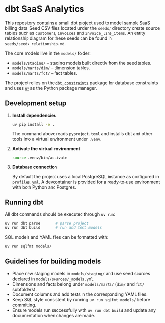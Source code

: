 # dbt SaaS Analytics

This repository contains a small dbt project used to model sample SaaS billing data. Seed CSV files located under the `seeds/` directory create source tables such as `customers`, `invoices` and `invoice_line_items`. An entity relationship diagram for these seeds can be found in `seeds/seeds_relationship.md`.

The core models live in the `models/` folder:

- `models/staging/` – staging models built directly from the seed tables.
- `models/marts/dim/` – dimension tables.
- `models/marts/fct/` – fact tables.

The project relies on the [`dbt_constraints`](https://github.com/Snowflake-Labs/dbt_constraints) package for database constraints and uses [`uv`](https://github.com/astral-sh/uv) as the Python package manager.

## Development setup

1. **Install dependencies**

   ```bash
   uv pip install -e .
   ```

   The command above reads `pyproject.toml` and installs dbt and other tools into a virtual environment under `.venv`.

2. **Activate the virtual environment**

   ```bash
   source .venv/bin/activate
   ```

3. **Database connection**

   By default the project uses a local PostgreSQL instance as configured in `profiles.yml`. A devcontainer is provided for a ready‑to‑use environment with both Python and Postgres.

## Running dbt

All dbt commands should be executed through `uv run`:

```bash
uv run dbt parse       # parse project
uv run dbt build       # run and test models
```

SQL models and YAML files can be formatted with:

```bash
uv run sqlfmt models/
```

## Guidelines for building models

- Place new staging models in `models/staging/` and use seed sources declared in `models/sources/_models.yml`.
- Dimensions and facts belong under `models/marts/` (`dim/` and `fct/` subfolders).
- Document columns and add tests in the corresponding YAML files.
- Keep SQL style consistent by running `uv run sqlfmt models/` before committing.
- Ensure models run successfully with `uv run dbt build` and update any documentation when changes are made.

